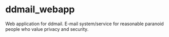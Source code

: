 # ddmail_webapp
Web application for ddmail. E-mail system/service for reasonable paranoid people who value privacy and security.
